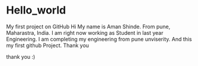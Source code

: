 # Hello_world
My first project on GitHub
Hi My name is Aman Shinde. From pune, Maharastra, India.
I am right now working as Student in last year Engineering.
I am completing my engineering from pune unviserity.
And this my first github Project. Thank you

thank you :)
